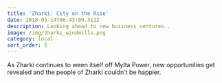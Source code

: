 ```yaml
---
title: 'Zharki: City on the Rise'
date: 2018-05-14T06:43:09.311Z
description: Looking ahead to new business ventures..
image: /img/zharki_windmills.png
category: local
sort_order: 5
---
```

As Zharki continues to ween itself off Mylta Power, new opportunities get revealed and the people of Zharki couldn't be happier.
